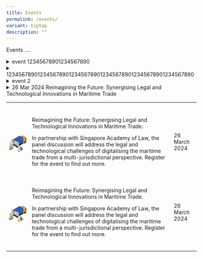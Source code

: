 ```yaml
---
title: Events
permalink: /events/
variant: tiptap
description: ""
---
```

<p>Events ....</p>
<div data-type="detailGroup" class="isomer-accordion isomer-accordion-white">
<details class="isomer-details">
<summary>event 12345678901234567890</summary>
<div data-type="detailsContent" class="isomer-details-content">
<p></p>
</div>
</details>
</div>
<div data-type="detailGroup" class="isomer-accordion isomer-accordion-white">
<details class="isomer-details">
<summary>123456789012345678901234567890123456789012345678901234567890</summary>
<div data-type="detailsContent" class="isomer-details-content">
<p>event 1 line 1</p>
<p>event 1 line 2</p>
<p></p>
<p></p>
<div class="isomer-image-wrapper">
<img style="width: 100%" height="auto" width="100%" alt="" src="/images/TechBSP.png">
</div>
<p></p>
<p></p>
<p></p>
</div>
</details>
<details class="isomer-details">
<summary>event 2</summary>
<div data-type="detailsContent" class="isomer-details-content">
<p>event 2 line 1</p>
<p>event 2 line 2</p>
</div>
</details>
<details class="isomer-details">
<summary>26 Mar 2024 Reimagining the Future: Synergising Legal and Technological
Innovations in Maritime Trade</summary>
<div data-type="detailsContent" class="isomer-details-content">
<table>
<tbody>
<tr>
<th rowspan="1" colspan="1">
<p></p>
</th>
<th rowspan="1" colspan="1">
<p></p>
</th>
<th rowspan="1" colspan="1">
<p></p>
</th>
</tr>
<tr>
<td rowspan="1" colspan="1">
<p></p>
<div class="isomer-image-wrapper">
<img style="width: 100%" height="auto" width="100%" alt="" src="/images/TechBSP.png">
</div>
</td>
<td rowspan="1" colspan="1">
<p>Reimagining the Future: Synergising Legal and Technological Innovations
in Maritime Trade.</p>
<p>In partnership with Singapore Academy of Law, the panel discussion will
address the legal and technological challenges of digitalising the maritime
trade from a multi-jurisdictional perspective. Register for the event to
find out more.</p>
<p></p>
</td>
<td rowspan="1" colspan="1">
<p>26 March 2024</p>
</td>
</tr>
<tr>
<td rowspan="1" colspan="1">
<p></p>
</td>
<td rowspan="1" colspan="1">
<p></p>
</td>
<td rowspan="1" colspan="1">
<p></p>
</td>
</tr>
</tbody>
</table>
</div>
</details>
</div>
<p></p>
<p></p>
<p></p>
<table>
<tbody>
<tr>
<th rowspan="1" colspan="1">
<p></p>
</th>
<th rowspan="1" colspan="1">
<p></p>
</th>
<th rowspan="1" colspan="1">
<p></p>
</th>
</tr>
<tr>
<td rowspan="1" colspan="1">
<p></p>
<div class="isomer-image-wrapper">
<img style="width: 100%" height="auto" width="100%" alt="" src="/images/TradeLogistics.png">
</div>
</td>
<td rowspan="1" colspan="1">
<p>Reimagining the Future: Synergising Legal and Technological Innovations
in Maritime Trade.</p>
<p></p>
<p>In partnership with Singapore Academy of Law, the panel discussion will
address the legal and technological challenges of digitalising the maritime
trade from a multi-jurisdictional perspective. Register for the event to
find out more.</p>
<p></p>
</td>
<td rowspan="1" colspan="1">
<p>26 March 2024</p>
</td>
</tr>
<tr>
<td rowspan="1" colspan="1">
<p></p>
</td>
<td rowspan="1" colspan="1">
<p></p>
</td>
<td rowspan="1" colspan="1">
<p></p>
</td>
</tr>
<tr>
<td rowspan="1" colspan="1">
<p></p>
<div class="isomer-image-wrapper">
<img style="width: 100%" height="auto" width="100%" alt="" src="/images/TradeLogistics.png">
</div>
</td>
<td rowspan="1" colspan="1">
<p>Reimagining the Future: Synergising Legal and Technological Innovations
in Maritime Trade.</p>
<p></p>
<p>In partnership with Singapore Academy of Law, the panel discussion will
address the legal and technological challenges of digitalising the maritime
trade from a multi-jurisdictional perspective. Register for the event to
find out more.</p>
<p></p>
</td>
<td rowspan="1" colspan="1">
<p>26 March 2024</p>
</td>
</tr>
<tr>
<td rowspan="1" colspan="1">
<p></p>
</td>
<td rowspan="1" colspan="1">
<p></p>
</td>
<td rowspan="1" colspan="1">
<p></p>
</td>
</tr>
</tbody>
</table>
<p></p>